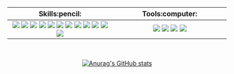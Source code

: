 <table>
  <thead>
    <tr>
      <th width="500px">Skills:pencil:</th>
      <th width="500px">Tools:computer:</th>
    </tr>
  </thead>
  <tr>
    <td>
      <div align="center">
        <img src="https://img.shields.io/badge/React.js-61DAFB?style=flat-square&logo=react&logoColor=black"> 
        <img src="https://img.shields.io/badge/Vue.js-4FC08D?style=flat-square&logo=vue.js&logoColor=black"/>
        <img src="https://img.shields.io/badge/TypeScript-3178C6?logo=TypeScript&logoColor=FFF&style=flat-square"/>
        <img src="https://img.shields.io/badge/JavaScript-F7DF1E?style=flat-square&logo=JavaScript&logoColor=black"/>
        <img src="https://img.shields.io/badge/Scss-CC6699?style=flat-square&logo=Sass&logoColor=white"/> 
        <img src="https://img.shields.io/badge/HTML5-E34F26?style=flat-square&logo=HTML5&logoColor=white"/> 
        <img src="https://img.shields.io/badge/CSS3-1572B6?style=flat-square&logo=CSS3&logoColor=white"/> 
        <img src="https://img.shields.io/badge/PWA-5A0FC8?style=flat-square&logo=PWA&logoColor=white"/>
        <img src="https://img.shields.io/badge/Python-3776AB?style=flat-square&logo=Python&logoColor=white"/>
        <img src="https://img.shields.io/badge/FastAPI-009688?style=flat-square&logo=FastAPI&logoColor=white"/>
        <img src="https://img.shields.io/badge/Django-092E20?style=flat-square&logo=Django&logoColor=white"/> 
        <img src="https://img.shields.io/badge/SQLite-003B57?style=flat-square&logo=SQLite&logoColor=white"/> 
      </div>
    </td>
    <td>
      <div align="center">
        <img src="https://img.shields.io/badge/VisualStudioCode-007ACC?style=flat-square&logo=VisualStudioCode&logoColor=white"/>
        <img src="https://img.shields.io/badge/PyCharm-C3FC23?style=flat-square&logo=PyCharm&logoColor=black"/>
        <img src="https://img.shields.io/badge/Figma-F24E1E?style=flat-square&logo=Figma&logoColor=white"/>
        <img src="https://img.shields.io/badge/Lighthouse-F44B21?style=flat-square&logo=Lighthouse&logoColor=white"/>
      </div>
    </td>
  </tr>
</table>
<div align="center">
  <br />
  
  [![Anurag's GitHub stats](https://github-readme-stats.vercel.app/api?username=tevem1207&show_icons=true)](https://github.com/tevem1207/github-readme-stats)
</div>
